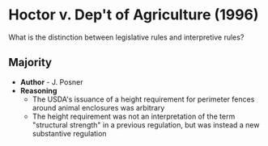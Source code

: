 # Hoctor v. Dep't of Agriculture (1996)

What is the distinction between legislative rules and interpretive rules?

## Majority
* **Author** - J. Posner
* **Reasoning**
	* The USDA's issuance of a height requirement for perimeter fences around animal enclosures was arbitrary
	* The height requirement was not an interpretation of the term "structural strength" in a previous regulation, but was instead a new substantive regulation